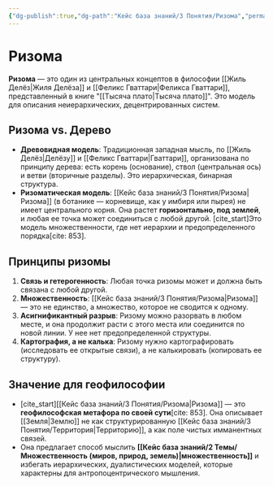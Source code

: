 ```yaml
---
{"dg-publish":true,"dg-path":"Кейс база знаний/3 Понятия/Ризома","permalink":"/kejs-baza-znanij/3-ponyatiya/rizoma/"}
---
```



# Ризома

**Ризома** — это один из центральных концептов в философии [[Жиль Делёз\|Жиля Делёза]] и [[Феликс Гваттари\|Феликса Гваттари]], представленный в книге "[[Тысяча плато\|Тысяча плато]]". Это модель для описания неиерархических, децентрированных систем.

## Ризома vs. Дерево
- **Древовидная модель**: Традиционная западная мысль, по [[Жиль Делёз\|Делёзу]] и [[Феликс Гваттари\|Гваттари]], организована по принципу дерева: есть корень (основание), ствол (центральная ось) и ветви (вторичные разделы). Это иерархическая, бинарная структура.
- **Ризоматическая модель**: [[Кейс база знаний/3 Понятия/Ризома\|Ризома]] (в ботанике — корневище, как у имбиря или пырея) не имеет центрального корня. Она растет **горизонтально, под землей**, и любая ее точка может соединиться с любой другой. [cite_start]Это модель множественности, где нет иерархии и предопределенного порядка[cite: 853].

## Принципы ризомы
1.  **Связь и гетерогенность**: Любая точка ризомы может и должна быть связана с любой другой.
2.  **Множественность**: [[Кейс база знаний/3 Понятия/Ризома\|Ризома]] — это не единство, а множество, которое не сводится к одному.
3.  **Асигнификантный разрыв**: Ризому можно разорвать в любом месте, и она продолжит расти с этого места или соединится по новой линии. У нее нет предопределенной структуры.
4.  **Картография, а не калька**: Ризому нужно картографировать (исследовать ее открытые связи), а не калькировать (копировать ее структуру).

## Значение для геофилософии
- [cite_start][[Кейс база знаний/3 Понятия/Ризома\|Ризома]] — это **геофилософская метафора по своей сути**[cite: 853]. Она описывает [[Земля\|Землю]] не как структурированную [[Кейс база знаний/3 Понятия/Территория\|Территорию]], а как поле чистых имманентных связей.
- Она предлагает способ мыслить **[[Кейс база знаний/2 Темы/Множественность (миров, природ, земель)\|множественность]]** и избегать иерархических, дуалистических моделей, которые характерны для антропоцентрического мышления.


